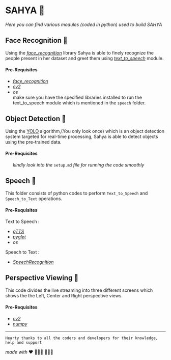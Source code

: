 # SAHYA  🤖
<!---![Sahya](sahya.jpg)--->
*Here you can find various modules (coded in python) used to build SAHYA*

## Face Recognition 🤖
Using the [*face_recognition*](https://pypi.org/project/face_recognition/) library Sahya is able to finely recognize the people present in her dataset and greet them using [*text_to_speech*](https://pythonprogramminglanguage.com/text-to-speech/) module. 
#### Pre-Requisites
- [*face_recognition*](https://pypi.org/project/face_recognition/)
- [*cv2*](https://pypi.org/project/opencv-python/)
- *os* <br/>
make sure you have the specified libraries installed to run the text_to_speech module which is mentioned in the `speech` folder.

## Object Detection 🤖
Using the [YOLO](https://towardsdatascience.com/yolo-you-only-look-once-real-time-object-detection-explained-492dc9230006) algorithm,(You only look once) which is an object detection system targeted for real-time processing, Sahya is able to detect objects using the pre-trained data.
#### Pre-Requisites
&nbsp;&nbsp;&nbsp;&nbsp;&nbsp;&nbsp;*kindly look into the* `setup.md` *file for running the code smoothly*

## Speech 🤖
This folder consists of python codes to perform `Text_to_Speech` and `Speech_to_Text` operations.
#### Pre-Requisites
Text to Speech : <br/>
- [*gTTS*](https://pypi.org/project/gTTS/)
- [*pyglet*](https://pypi.org/project/pyglet/)
- *os*

Speech to Text : <br/>
- [*SpeechRecognition*](https://pypi.org/project/SpeechRecognition/)

## Perspective Viewing 🤖
This code divides the live streaming into three different screens which shows the the Left, Center and Right perspective views.
#### Pre-Requisites
- [*cv2*](https://pypi.org/project/opencv-python/)
- [*numpy*](https://www.numpy.org/)
---------------------------------------------------------------------------------------------------------------------------------

`Hearty thanks to all the coders and developers for their knowledge, help and support` 




*made with* :heart: 
👩🏻‍💻 👨🏽‍💻

